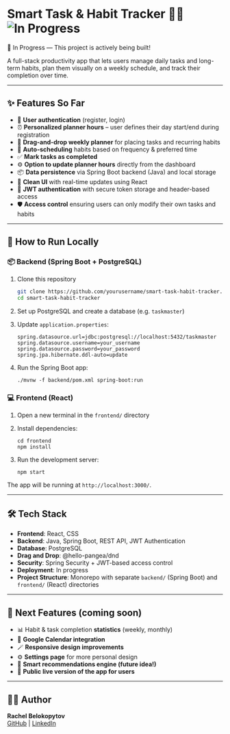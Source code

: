 # Smart Task & Habit Tracker 🧠✅   ![In Progress](https://img.shields.io/badge/Status-%F0%9F%A7%AA%20In%20Progress-blue)
🧪 In Progress — This project is actively being built!


A full-stack productivity app that lets users manage daily tasks and long-term habits, plan them visually on a weekly schedule, and track their completion over time.

---

## ✨ Features So Far

- 🔐 **User authentication** (register, login)
- ⏰ **Personalized planner hours** – user defines their day start/end during registration
- 📅 **Drag-and-drop weekly planner** for placing tasks and recurring habits
- 🤖 **Auto-scheduling** habits based on frequency & preferred time
- ✅ **Mark tasks as completed**
- ⚙️ **Option to update planner hours** directly from the dashboard
- 📦 **Data persistence** via Spring Boot backend (Java) and local storage
- 🎨 **Clean UI** with real-time updates using React
- 🔐 **JWT authentication** with secure token storage and header-based access
- 🛡️ **Access control** ensuring users can only modify their own tasks and habits


---

## 🚀 How to Run Locally

### 📦 Backend (Spring Boot + PostgreSQL)

1. Clone this repository  
   ```bash
   git clone https://github.com/yourusername/smart-task-habit-tracker.git
   cd smart-task-habit-tracker
   ```

2. Set up PostgreSQL and create a database (e.g. `taskmaster`)
3. Update `application.properties`:
   ```properties
   spring.datasource.url=jdbc:postgresql://localhost:5432/taskmaster
   spring.datasource.username=your_username
   spring.datasource.password=your_password
   spring.jpa.hibernate.ddl-auto=update
   ```

4. Run the Spring Boot app:
   ```
   ./mvnw -f backend/pom.xml spring-boot:run
   ```

### 💻 Frontend (React)

1. Open a new terminal in the `frontend/` directory
2. Install dependencies:
   ```
   cd frontend
   npm install
   ```

3. Run the development server:
   ```
   npm start
   ```

The app will be running at `http://localhost:3000/`.

---

## 🛠️ Tech Stack

- **Frontend**: React, CSS
- **Backend**: Java, Spring Boot, REST API, JWT Authentication
- **Database**: PostgreSQL
- **Drag and Drop**: @hello-pangea/dnd
- **Security**: Spring Security + JWT-based access control
- **Deployment**: In progress
- **Project Structure**: Monorepo with separate `backend/` (Spring Boot) and `frontend/` (React) directories


---

## 📌 Next Features (coming soon)

- 📊 Habit & task completion **statistics** (weekly, monthly)
- 🔄 **Google Calendar integration**
- 🪄 **Responsive design improvements**
- ⚙️ **Settings page** for more personal design
- 🧠 **Smart recommendations engine (future idea!)**
- 🚀 **Public live version of the app for users**

---

## 🙋‍♀️ Author

**Rachel Belokopytov**  
[GitHub](https://github.com/RachelB9913) | [LinkedIn](https://www.linkedin.com/in/rachel-belokopytov/)

